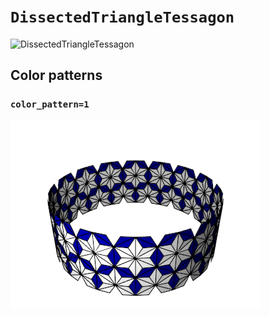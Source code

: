 # `DissectedTriangleTessagon`

![DissectedTriangleTessagon](images/dissected_triangle_tessagon.png)

## Color patterns

### `color_pattern=1`

![DissectedTriangleTessagon color pattern 1](images/dissected_triangle_tessagon_color1.png)
